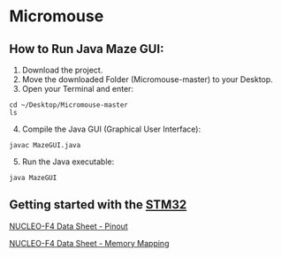 # Micromouse

## How to Run Java Maze GUI:
    
1.  Download the project.
2.  Move the downloaded Folder (Micromouse-master) to your Desktop.
3.  Open your Terminal and enter:
```
cd ~/Desktop/Micromouse-master
ls
```
4. Compile the Java GUI (Graphical User Interface):
```
javac MazeGUI.java
```
5. Run the Java executable: 
```
java MazeGUI
```

## Getting started with the [STM32](https://github.com/jimenezjose/STM32)

[NUCLEO-F4 Data Sheet - Pinout](https://www.st.com/content/ccc/resource/technical/document/user_manual/98/2e/fa/4b/e0/82/43/b7/DM00105823.pdf/files/DM00105823.pdf/jcr:content/translations/en.DM00105823.pdf)

[NUCLEO-F4 Data Sheet - Memory Mapping](https://www.st.com/resource/en/datasheet/cd00237391.pdf)
